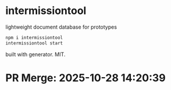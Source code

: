 # intermissiontool

lightweight document database for prototypes

```bash
npm i intermissiontool
intermissiontool start
```

built with generator. MIT.

# PR Merge: 2025-10-28 14:20:39
